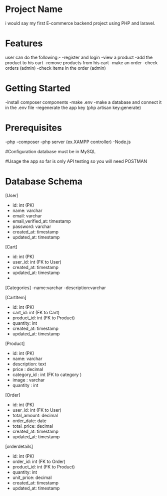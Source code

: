 # Project Name 
i would say my first E-commerce backend project using PHP and laravel.

# Features
user can do the following:-
-register and login
-view a product
-add the product to his cart
-remove products from his cart
-make an order
-check orders (admin)
-check items in the order (admin)

# Getting Started
-install composer components 
-make .env
-make a database and connect it in the .env file
-regenerate the app key (php artisan key:generate)

# Prerequisites
-php
-composer
-php server (ex.XAMPP controller)
-Node.js


#Configuration
database must be in MySQL

#Usage
the app so far is only API testing so you will need POSTMAN

# Database Schema
[User]
- id: int (PK)
- name: varchar
- email: varchar
- email_verified_at: timestamp
- password: varchar
- created_at: timestamp
- updated_at: timestamp

[Cart]
- id: int (PK)
- user_id: int (FK to User)
- created_at: timestamp
- updated_at: timestamp
- 
[Categories]
-name:varchar
-description:varchar

[CartItem]
- id: int (PK)
- cart_id: int (FK to Cart)
- product_id: int (FK to Product)
- quantity: int
- created_at: timestamp
- updated_at: timestamp

[Product]
- id: int (PK)
- name: varchar
- description: text
- price : decimal
- category_id : int (FK to category )
- image : varchar
- quantity : int
  
[Order]
- id: int (PK)
- user_id: int (FK to User)
- total_amount: decimal
- order_date: date
- total_price: decimal
- created_at: timestamp
- updated_at: timestamp

[orderdetails]
- id: int (PK)
- order_id: int (FK to Order)
- product_id: int (FK to Product)
- quantity: int
- unit_price: decimal
- created_at: timestamp
- updated_at: timestamp

